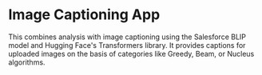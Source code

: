 # Image Captioning App

This combines analysis with image captioning using the Salesforce BLIP model and Hugging Face's Transformers library. It provides captions for uploaded images on the basis of categories like Greedy, Beam, or Nucleus algorithms.
